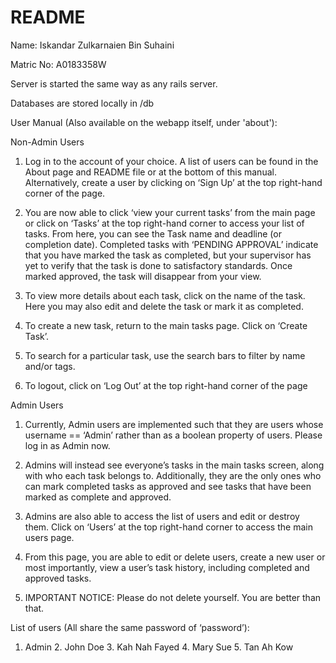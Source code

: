 # README

Name: Iskandar Zulkarnaien Bin Suhaini

Matric No: A0183358W

Server is started the same way as any rails server.

Databases are stored locally in /db

User Manual (Also available on the webapp itself, under 'about'): 

Non-Admin Users 

1. Log in to the account of your choice. A list of users can be found in the About page and README file or at the bottom of this manual. Alternatively, create a user by clicking on ‘Sign Up’ at the top right-hand corner of the page. 

2. You are now able to click ‘view your current tasks’ from the main page or click on ‘Tasks’ at the top right-hand corner to access your list of tasks. From here, you can see the Task name and deadline (or completion date). Completed tasks with ‘PENDING APPROVAL’ indicate that you have marked the task as completed, but your supervisor has yet to verify that the task is done to satisfactory standards. Once marked approved, the task will disappear from your view. 

3. To view more details about each task, click on the name of the task. Here you may also edit and delete the task or mark it as completed. 

4. To create a new task, return to the main tasks page. Click on ‘Create Task’. 

5. To search for a particular task, use the search bars to filter by name and/or tags. 

6. To logout, click on ‘Log Out’ at the top right-hand corner of the page 

 

Admin Users 

1. Currently, Admin users are implemented such that they are users whose username == ‘Admin’ rather than as a boolean property of users. Please log in as Admin now. 

2. Admins will instead see everyone’s tasks in the main tasks screen, along with who each task belongs to. Additionally, they are the only ones who can mark completed tasks as approved and see tasks that have been marked as complete and approved. 

3. Admins are also able to access the list of users and edit or destroy them. Click on ‘Users’ at the top right-hand corner to access the main users page. 

4. From this page, you are able to edit or delete users, create a new user or most importantly, view a user’s task history, including completed and approved tasks. 

5. IMPORTANT NOTICE: Please do not delete yourself. You are better than that. 

 

List of users (All share the same password of ‘password’): 

1. Admin    2. John Doe    3. Kah Nah Fayed    4. Mary Sue    5. Tan Ah Kow 
